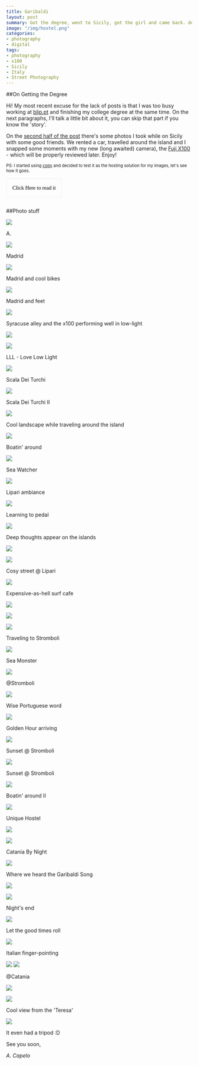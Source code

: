 ```yaml
---
title: Garibaldi
layout: post
summary: Got the degree, went to Sicily, got the girl and came back. dope.
image: "/img/hostel.png"
categories: 
- photography
- digital
tags:
- photography
- x100
- Sicily
- Italy
- Street Photography
---
```



##On Getting the Degree

Hi! 
My most recent excuse for the lack of posts is that I was too busy working at [blip.pt](http://www.blip.pt) and finishing my college degree at the same time. On the next paragraphs, I'll talk a little bit about it, you can skip that part if you know the 'story'.

On the [second half of the post](#secondhalf) there's some photos I took while on Sicily with some good friends. We rented a car, travelled around the island and I snapped some moments with my new (long awaited) camera), the [Fuji X100](http://www.dpreview.com/reviews/FujifilmX100) - which will be properly reviewed later. Enjoy!

<p style="font-size: 80%">PS: I started using <a href="https://www.copy.com">copy</a> and decided to test it as the hosting solution for my images, let's see how it goes.</p>

<style type="text/css">
	.speech.collapsed {
		max-height: 0;
	}

	.speech {
		max-height: 2000px;
		transition: all 0.85s ease;
		overflow: hidden;
	}

	.expand-speech {
		background: rgba(0, 0, 0, 0);
		border: 1px solid #EEE;
		padding: 1rem;
		font-size: 0.9rem;
		font-family: 'PT serif';
	}

</style>


<button class="expand-speech">Click Here to read it</button>

<div class="speech collapsed">
	<p>For those who don't know it, about 3 years ago I was a Civil Engineer, working on my second year as a Engineer at <a href="http://casais.pt/" target="_blank">Casais Engenharia</a>. I was part of the percentage who had a job but wasn't happy nor feeling remotely accomplished with it. Even working as a structure engineer, designing projects wasn't enough for me. I've always had a lot of curiosity about programming, mainly web development. Altough I didn't have any experience with it, I felt I could be good at it and, even more importantly, be happy doing it for a living.
	</p>

	<p>So I took a 'leap of faith' and quit my job, studied for a National Exam and applied for the <a href="www.di.uminho.pt/ensino/licenciaturas/lei" target="_blank">Computer Science and Engineering</a> degree. </p>

	<p>It was a great sacrifice at many levels. The obvious one was not getting paid. Loosing some of my independency, beeing away from the work market and starting a new degree at the age of 25 was not easy as well. Besides that, there's always a small doubt about whether I've made the right decision; and it's hard to fit it when surrounded with so many younger students with different life goals (naturally).</p>

	<p>Luckily, I had a family, friends and girlfriend who helped and motivated me throughout these years. Without them it would have been way harder!</p>

	<p>In order to earn some money and experience I did some freelance work building some small websites while I studied a lot.</p>

	<p>But I must say that a turning point was begining to work as a web developer at <b>blip</b>. They made me feel welcome and made me want to learn even more. I grew a lot while having fun! It's been over a year since I started there, I'm still learning and still loving what I do. I had to finish the last year of the degree while working, which wasn't easy, but was definitely worth it. </p>

	<p><b>I guess what I mean is:</b> it's hard to leave some things 'on hold' and rewind some years of your life to go after what you feel right. But it's even harder not to.</p>

</div>
<script type="text/javascript">
	var btn = document.querySelector('.expand-speech'),
		el = document.querySelector('.speech'),
		className = 'collapsed',
		open = false;

	if (btn && el) {
		btn.addEventListener('click', toggle);
	}

	addClass = function (el) {
				if (el.classList) {
					el.classList.add(className);
				} else {
					el.className += ' ' + className;
				}
			};
	removeClass = function (el) {
				if (el.classList) {
					el.classList.remove(className);
				} else {
					el.className = el.className.replace(new RegExp('(^|\\b)' + (className).split(' ').join('|') + '(\\b|$)', 'gi'), ' ');
				}
			};			

	function toggle () {
		open ? addClass(el) : removeClass(el);
		open = !open;
	}

</script>



##<a name="secondhalf"></a>Photo stuff

<a target="_blank" href="https://copy.com/F0MIXIkY6IG3svQd"><img src="https://copy.com/VISH3bJBeKuKHzSd" /></a>
<p class="caption">A.</p>

<a target="_blank" href="https://copy.com/eCh9DQAHsViZl13B"><img src="https://copy.com/qwMf6W31wAWOWESI" /></a>
<p class="caption">Madrid</p>

<a target="_blank" href="https://copy.com/eXQPntfRh1krurLY"><img src="https://copy.com/t4ohltgV2RfFeHwo" /></a>
<p class="caption">Madrid and cool bikes</p>

<a target="_blank" href="https://copy.com/NPfSgMRA3gXVRXBW"><img src="https://copy.com/VgXc6eaytS8U6RpM" /></a>
<p class="caption">Madrid and feet</p>

<a target="_blank" href="https://copy.com/9DnD8rnutwB60IJy"><img src="https://copy.com/odMcFRTY41NfMRLW" /></a>
<p class="caption">Syracuse alley and the x100 performing well in low-light</p>

<a target="_blank" href="https://copy.com/f6yJghRWBRgzNqxr"><img src="https://copy.com/tT9mUZWjNL3rfUPs" /></a>
		
<a target="_blank" href="https://copy.com/RUwzIrYoIxUFkGQd"><img src="https://copy.com/ktnmS6PdGZnvzXci" /></a>
<p class="caption">LLL - Love Low Light</p>

<a target="_blank" href="https://copy.com/zX973Q7JVgDdKmgy"><img src="https://copy.com/VtLn4TNSSaWohhCQ" /></a>
<p class="caption">Scala Dei Turchi</p>

<a target="_blank" href="https://copy.com/ggTppe9AkfuRDRQi"><img src="https://copy.com/OEU2e6vFYPJE4qA6" /></a>
<p class="caption">Scala Dei Turchi II</p>

<a target="_blank" href="https://copy.com/XGceLYDSuUJh8R76"><img src="https://copy.com/7e1fEAWSSQzGWivR" /></a>
<p class="caption">Cool landscape while traveling around the island</p>

<a target="_blank" href="https://copy.com/Acmx2t09zR8JfcLT"><img src="https://copy.com/I8lPl6opBUR6iqrC" /></a>
<p class="caption">Boatin' around</p>

<a target="_blank" href="https://copy.com/pjZeU2VqgfXYzCia"><img src="https://copy.com/k9EpMSA9NSti8YOU" /></a>
<p class="caption">Sea Watcher</p>

<a target="_blank" href="https://copy.com/YwVxw1OMSWOwNGKE"><img src="https://copy.com/2Nk8rHIROsyiOR9d" /></a>
<p class="caption">Lipari ambiance</p>

<a target="_blank" href="https://copy.com/e0UmxPBzglByvZOt"><img src="https://copy.com/mMC9qNQ8Bn2PEkSN" /></a>
<p class="caption">Learning to pedal</p>

<a target="_blank" href="https://copy.com/7pbEKsPLlJW6rsEI"><img src="https://copy.com/tsU4OIedp7TErvGs" /></a>
<p class="caption">Deep thoughts appear on the islands</p>

<a target="_blank" href="https://copy.com/F3rNKM0ibWE8tyRZ"><img src="https://copy.com/2w0nexI2vrbHEbXw" /></a>

<a target="_blank" href="https://copy.com/vX4imSNOKZ8wxfVw"><img src="https://copy.com/7IvFzXyzHxExabJp" /></a>
<p class="caption">Cosy street @ Lipari</p>

<a target="_blank" href="https://copy.com/8peulY8mQTmfnb8G"><img src="https://copy.com/ZSf7Q3GMGHHhkfKj" /></a>
<p class="caption">Expensive-as-hell surf cafe</p>

<a target="_blank" href="https://copy.com/gzG1NIdz1MXwzQOm"><img src="https://copy.com/3uKe03WgMgVjg9aC" /></a>

<a target="_blank" href="https://copy.com/HHQuKiYuRQrCopls"><img src="https://copy.com/dMfxSyF7BMPoJauS" /></a>

<a target="_blank" href="https://copy.com/pyHnu18WsvH7xHhF"><img src="https://copy.com/PP0sbG0uKZ2gwOoB" /></a>
<p class="caption">Traveling to Stromboli</p>

<a target="_blank" href="https://copy.com/AFhDxorVBS9XmR26"><img src="https://copy.com/Dall8ZxYocJ9cuG2" /></a>
<p class="caption">Sea Monster</p>

<a target="_blank" href="https://copy.com/2w6Dp9MEsvN08WtL"><img src="https://copy.com/FdFrVzAT7OyDHcxW" /></a>
<p class="caption">@Stromboli</p>

<a target="_blank" href="https://copy.com/gdvHYbhsRGzjVmkT"><img src="https://copy.com/Vu4gR8R99dXSLCAp" /></a>
<p class="caption">Wise Portuguese word</p>

<a target="_blank" href="https://copy.com/QHxnG6IhQ9gtUUBf"><img src="https://copy.com/QVqulnoVcwPM1E62" /></a>
<p class="caption">Golden Hour arriving</p>

<a target="_blank" href="https://copy.com/9nCoa6wnrvWjFYLh"><img src="https://copy.com/KFLOLYMovaQDY7us" /></a>
<p class="caption">Sunset @ Stromboli</p>

<a target="_blank" href="https://copy.com/xDa3Vi1HDd6LAFVk"><img src="https://copy.com/fIZJ306LzFHJJ8HZ" /></a>
<p class="caption">Sunset @ Stromboli</p>

<a target="_blank" href="https://copy.com/z8Q8dfNuJAr3yhKs"><img src="https://copy.com/8i0uUnAoduapxjIr" /></a>
<p class="caption">Boatin' around II</p>

<a target="_blank" href="https://copy.com/9PnaueGKvAdKDBpf"><img src="https://copy.com/7IZP6dInSH0JRFTf" /></a>
<p class="caption">Unique Hostel</p>

<a target="_blank" href="https://copy.com/UqgtxvEUhXzRrY49"><img src="https://copy.com/ilwKCyIDIVCUFm9Q" /></a>

<a target="_blank" href="https://copy.com/QdRopV72bz7lc6RI"><img src="https://copy.com/FPSNZ7HgVWAIqBvj" /></a>
<p class="caption">Catania By Night</p>

<a target="_blank" href="https://copy.com/lWFbSaOwNAZO0gXN"><img src="https://copy.com/oI4Chfqh6ONyIxuO" /></a>
<p class="caption">Where we heard the Garibaldi Song</p>

<a target="_blank" href="https://copy.com/h0HUGgqBkdCB0TmK"><img src="https://copy.com/XRA39tX2fVp4kEv9" /></a>

<a target="_blank" href="https://copy.com/ILLUAnTv0TfBKci0"><img src="https://copy.com/6dW4eX0qhGCvssf9" /></a>
<p class="caption">Night's end</p>

<a target="_blank" href="https://copy.com/6BZ4e9eeaBzqdtNo"><img src="https://copy.com/Gs82s1C1qQVpdpE1" /></a>
<p class="caption">Let the good times roll</p>

<a target="_blank" href="https://copy.com/83EdEdiMNxnlHCwm"><img src="https://copy.com/Y3Brr3RXo3hZRlwY" /></a>
<p class="caption">Italian finger-pointing</p>

<a target="_blank" href="https://copy.com/WidV6BwDc8QRuYaK"><img src="https://copy.com/DPGcpgrTu0dkszGZ" /></a>
<a target="_blank" href="https://copy.com/boc8XqmMJlVGubVG"><img src="https://copy.com/vanrbKA9s3LHpzwv" /></a>
<p class="caption">@Catania</p>

<a target="_blank" href="https://copy.com/wpDCYqpYj3FqAJqS"><img src="https://copy.com/ifrn0IXWnMisnpCo" /></a>

<a target="_blank" href="https://copy.com/CnGCLLBqmVazeI2M"><img src="https://copy.com/LZq9dEveznF1ZwdB" /></a>
<p class="caption">Cool view from the 'Teresa'</p>

<a target="_blank" href="https://copy.com/W7S7yRrr8ob91mcY"><img src="https://copy.com/7NY1EuACev7nFvqm" /></a>
<p class="caption">It even had a tripod :D</p>


See you soon,

*A. Capelo*